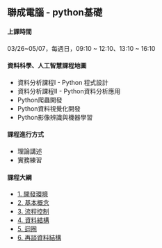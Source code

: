 ## 聯成電腦 - python基礎

#### 上課時間

03/26~05/07，每週日，09:10 ~ 12:10、13:10 ~ 16:10

#### 資料科學、人工智慧課程地圖

- 資料分析課程I - Python 程式設計
- 資料分析課程II - Python資料分析應用
- Python爬蟲開發
- Python資料視覺化開發
- Python影像辨識與機器學習

#### 課程進行方式

- 理論講述
- 實務練習

#### 課程大綱

- [1. 開發環境](https://mirdex.github.io/pythonI_20220325/1.%20environment.slides.html)
- [2. 基本概念](https://mirdex.github.io/pythonI_20220325/2.%20basic%20concept.slides.html)
- [3. 流程控制](https://mirdex.github.io/pythonI_20220325/3.%20流程控制(Q).slides.html)
- [4. 資料結構](https://mirdex.github.io/pythonI_20220325/4.%20資料結構_Q.slides.html)
- [5. 迴圈](https://mirdex.github.io/pythonI_20220325/5.%20迴圈_Q.slides.html)
- [6. 再談資料結構](https://mirdex.github.io/pythonI_20220325/6.%20再談資料結構_Q.slides.html)
